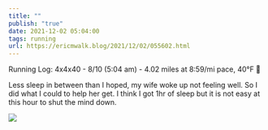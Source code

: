 ```yaml
---
title: ""
publish: "true"
date: 2021-12-02 05:04:00
tags: running
url: https://ericmwalk.blog/2021/12/02/055602.html
---
```


Running Log: 4x4x40 - 8/10 (5:04 am) - 4.02 miles at 8:59/mi pace, 40°F 🌌

Less sleep in between than I hoped, my wife woke up not feeling well. So I did what I could to help her get. I think I got 1hr of sleep but it is not easy at this hour to shut the mind down.

![](https://ericmwalk.blog/uploads/2021/8413d76b81.jpg)